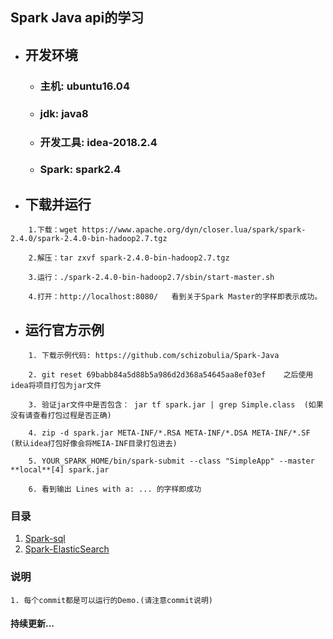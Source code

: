 ## Spark Java api的学习

- ## 开发环境
    - ### 主机: ubuntu16.04
    - ### jdk: java8
    - ### 开发工具: idea-2018.2.4
    - ### Spark: spark2.4


- ## 下载并运行
```
    1.下载：wget https://www.apache.org/dyn/closer.lua/spark/spark-2.4.0/spark-2.4.0-bin-hadoop2.7.tgz

    2.解压：tar zxvf spark-2.4.0-bin-hadoop2.7.tgz

    3.运行：./spark-2.4.0-bin-hadoop2.7/sbin/start-master.sh

    4.打开：http://localhost:8080/   看到关于Spark Master的字样即表示成功。
```

- ## 运行官方示例
``` 
    1. 下载示例代码: https://github.com/schizobulia/Spark-Java
    
    2. git reset 69babb84a5d88b5a986d2d368a54645aa8ef03ef    之后使用idea将项目打包为jar文件

    3. 验证jar文件中是否包含： jar tf spark.jar | grep Simple.class  (如果没有请查看打包过程是否正确)

    4. zip -d spark.jar META-INF/*.RSA META-INF/*.DSA META-INF/*.SF  (默认idea打包好像会将MEIA-INF目录打包进去)

    5. YOUR_SPARK_HOME/bin/spark-submit --class "SimpleApp" --master **local**[4] spark.jar

    6. 看到输出 Lines with a: ... 的字样即成功
```

### 目录
 1. [Spark-sql](https://github.com/schizobulia/Spark-Java/tree/c40a605f9aff1e0daf501506b0ee07890cb32c74)
 1. [Spark-ElasticSearch](https://github.com/schizobulia/Spark-Java/tree/77ba7c9f6e7d6e2a6b807227858f6f6fc753b124)


### 说明
    1. 每个commit都是可以运行的Demo.(请注意commit说明)

#### 持续更新...
    

